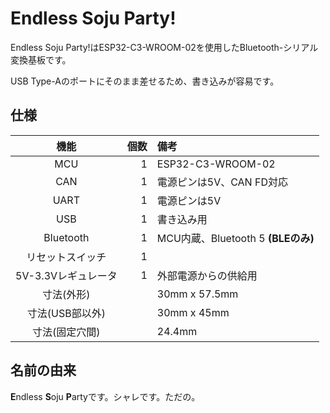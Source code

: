 # Endless Soju Party!

Endless Soju Party!はESP32-C3-WROOM-02を使用したBluetooth-シリアル変換基板です。

USB Type-Aのポートにそのまま差せるため、書き込みが容易です。

## 仕様

|        機能         | 個数 | 備考                               |
| :-----------------: | ---: | :--------------------------------- |
|         MCU         |    1 | ESP32-C3-WROOM-02                  |
|         CAN         |    1 | 電源ピンは5V、CAN FD対応           |
|        UART         |    1 | 電源ピンは5V                       |
|         USB         |    1 | 書き込み用                         |
|      Bluetooth      |    1 | MCU内蔵、Bluetooth 5 **(BLEのみ)** |
|  リセットスイッチ   |    1 |                                    |
| 5V-3.3Vレギュレータ |    1 | 外部電源からの供給用               |
|     寸法(外形)      |      | 30mm x 57.5mm                      |
|   寸法(USB部以外)   |      | 30mm x 45mm                        |
|   寸法(固定穴間)    |      | 24.4mm                             |

## 名前の由来

**E**ndless **S**oju **P**artyです。シャレです。ただの。
